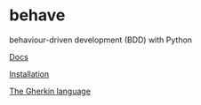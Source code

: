 # behave
behaviour-driven development (BDD) with Python

[Docs](https://behave.readthedocs.io/en/latest/index.html#)

[Installation](https://behave.readthedocs.io/en/latest/install.html#installation)

[The Gherkin language](https://behave.readthedocs.io/en/latest/philosophy.html#the-gherkin-language)

